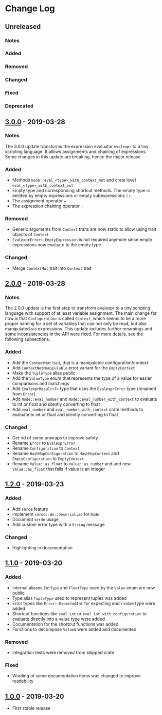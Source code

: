 # Change Log

## Unreleased

### Notes

### Added

### Removed

### Changed

### Fixed

### Deprecated

## [3.0.0](https://github.com/ISibboI/evalexpr/compare/2.0.0...3.0.0) - 2019-03-28

### Notes

The 3.0.0 update transforms the expression evaluator `evalexpr` to a tiny scripting language.
It allows assignments and chaining of expressions.
Some changes in this update are breaking, hence the major release.

### Added

 * Methods `Node::eval_<type>_with_context_mut` and crate level `eval_<type>_with_context_mut`
 * Empty type and corresponding shortcut methods. The empty type is emitted by empty expressions or empty subexpressions `()`.
 * The assignment operator `=`
 * The expression chaining operator `;`

### Removed

 * Generic arguments from `Context` traits are now static to allow using trait objects of `Context`
 * `EvalexprError::EmptyExpression` is not required anymore since empty expressions now evaluate to the empty type

### Changed

 * Merge `ContextMut` trait into `Context` trait

## [2.0.0](https://github.com/ISibboI/evalexpr/compare/1.2.0...2.0.0) - 2019-03-28

### Notes

The 2.0.0 update is the first step to transform evalexpr to a tiny scripting language with support of at least variable assignment.
The main change for now is that `Configuration` is called `Context`, which seems to be a more proper naming for a set of variables that can not only be read, but also manipulated via expressions.
This update includes further renamings and some inconsistencies in the API were fixed.
For more details, see the following subsections.

### Added

 * Add the `ContextMut` trait, that is a manipulable configuration/context
 * Add `ContextNotManipulable` error variant for the `EmptyContext`
 * Make the `TupleType` alias public
 * Add the `ValueType` enum that represents the type of a value for easier comparisons and matchings
 * Add `EvalexprResult<T>` type that uses the `EvalexprError` type (renamed from `Error`)
 * Add `Node::eval_number` and `Node::eval_number_with_context` to evaluate to int or float and silently converting to float
 * Add `eval_number` and `eval_number_with_context` crate methods to evaluate to int or float and silently converting to float

### Changed

 * Get rid of some unwraps to improve safety
 * Rename `Error` to `EvalexprError`
 * Rename `Configuration` to `Context`
 * Rename `HashMapConfiguration` to `HashMapContext` and `EmptyConfiguration` to `EmptyContext`
 * Rename `Value::as_float` to `Value::as_number` and add new `Value::as_float` that fails if value is an integer

## [1.2.0](https://github.com/ISibboI/evalexpr/compare/1.1.0...1.2.0) - 2019-03-23

### Added

 * Add `serde` feature
 * Implement `serde::de::Deserialize` for `Node`
 * Document `serde` usage
 * Add custom error type with a `String` message

### Changed

 * Highlighting in documentation

## [1.1.0](https://github.com/ISibboI/evalexpr/compare/1.0.0...1.1.0) - 2019-03-20

### Added

 * Internal aliases `IntType` and `FloatType` used by the `Value` enum are now public
 * Type alias `TupleType` used to represent tuples was added
 * Error types like `Error::ExpectedInt` for expecting each value type were added
 * Shortcut functions like `eval_int` or `eval_int_with_configuration` to evaluate directly into a value type were added
 * Documentation for the shortcut functions was added
 * Functions to decompose `Value`s were added and documented

### Removed

 * Integration tests were removed from shipped crate

### Fixed

 * Wording of some documentation items was changed to improve readability

## [1.0.0](https://github.com/ISibboI/evalexpr/tree/1.0.0) - 2019-03-20

 * First stable release